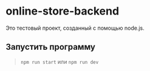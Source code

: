 # online-store-backend
Это тестовый проект, созданный с помощью node.js.


## Запустить программу
> ```npm run start``` или ```npm run dev``` 
